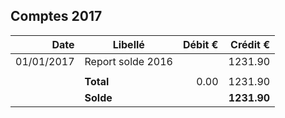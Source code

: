 
## Comptes 2017

| Date       | Libellé                                                                            | Débit €   | Crédit €  |
|-----------:|------------------------------------------------------------------------------------|----------:|----------:|
| 01/01/2017 | Report solde 2016                                                                  |           |   1231.90 |
|            |                                                                                    |           |           |
|            |                                                                          **Total** |      0.00 |   1231.90 |
|            |                                                                          **Solde** |           |**1231.90**|
